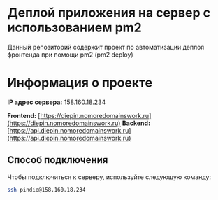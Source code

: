 # Деплой приложения на сервер с использованием pm2

Данный репозиторий содержит проект по автоматизации деплоя фронтенда при помощи pm2 (pm2 deploy)

# Информация о проекте

**IP адрес сервера:** 158.160.18.234

**Frontend:** [https://diepin.nomoredomainswork.ru](https://diepin.nomoredomainswork.ru)
**Backend:** [https://api.diepin.nomoredomainswork.ru](https://api.diepin.nomoredomainswork.ru)


## Способ подключения

Чтобы подключиться к серверу, используйте следующую команду:
```bash
ssh pindie@158.160.18.234
